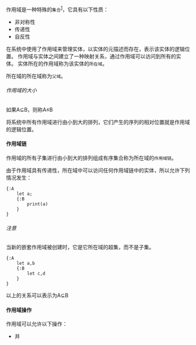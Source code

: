 作用域是一种特殊的`集合`<sup>[1]</sup>，它具有以下性质：

+ 非对称性
+ 传递性
+ 自反性

在系统中使用了作用域来管理实体，以实体的元描述而存在，表示该实体的逻辑位置。
作用域与实体之间建立了一种映射关系，通过作用域可以访问到所有的实体。
实体所在的作用域称为该实体的`所在域`。

所在域的所在域称为`父域`。

###### 作用域的大小
如果A⊆B，则称A≤B

将系统中所有作用域进行由小到大的排列，它们产生的序列的相对位置就是作用域的逻辑位置。

#### 作用域链
作用域的所有子集进行由小到大的排列组成有序集合称为所在域的`作用域链`。

由于作用域具有传递性，所在域中可以访问任何作用域链中的实体，所以允许下列情况发生：

```
{:A
	let a;
	{:B
		print(a)
	}
}
```

###### 注意
当新的嵌套作用域被创建时，它是它所在域的超集，而不是子集。
```
{:A
    let a,b
    {:B
        let c,d
    }
}
```
以上的关系可以表示为A⊆B



#### 作用域操作

作用域可以允许以下操作：

+ 并

[1]: https://en.wikipedia.org/wiki/Set_(mathematics)